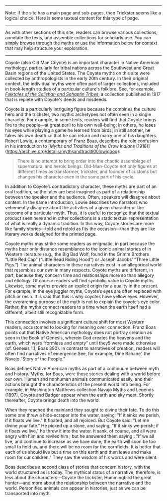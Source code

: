 ***
Note: If the site has a main page and sub-pages, then Trickster seems like a logical choice. Here is some textual content for this type of page.
***

As with other sections of this site, readers can browse various collections, annotate the texts, and assemble collections for scholarly use. You can simply browse through the myths or use the information below for context that may help structure your exploration. 
***

Coyote (also Old Man Coyote) is an important character in Native American mythology, particularly for tribal nations across the Southwest and Great Basin regions of the United States. The Coyote myths on this site were collected by anthropologists in the early 20th century. In their original context, the individual myths were often part of larger collections, included in book-length studies of a particular culture's folklore. See, for example, [*Folktales of the Salishan and Sahaptin Tribes*,](https://archive.org/stream/folktalesofsalis00boas#page/n7/mode/2up) a collection published in 1917 that is replete with Coyote's deeds and misdeeds. 

Coyote is a particularly intriguing figure because he combines the culture hero and the trickster, two mythic archetypes not often seen in a single character. For example, in some texts, readers will find that Coyote brings fire to the people—at great peril to his own well-being; in others, he loses his eyes while playing a game he learned from birds; in still another, he fakes his own death so that he can return and marry one of his daughters. Robert Lowie, a contemporary of Franz Boas, describes the role confusion in his introduction to [*Myths and Traditions of the Crow Indians* (1918)] (https://archive.org/details/mythsandtraditi00lowigoog):  

>There is no attempt to bring order into the chaotic assemblage of supernatural and heroic beings. Old-Man-Coyote not only figures at different times as transformer, trickster, and founder of customs but changes his character even in the same part of his cycle.

In addition to Coyote’s contradictory character, these myths are part of an oral tradition, so the tales are best imagined as part of a relationship between the speaker and the audience. Often, speakers will disagree about content. In the same introduction, Lowie describes two narrators who vehemently disagree about the activities of a given character or the outcome of a particular myth.  Thus, it is useful to recognize that the textual product seen here and in other collections is a static textual representation of what is really a dynamic tradition. In this way, Coyote stories are more like family stories—told and retold as fits the occasion—than they are like literary works designed for the printed page. 

Coyote myths may strike some readers as enigmatic, in part because the myths bear only distance resemblance to the iconic animal stories of in Western literature (e.g., the Big Bad Wolf, found in the Grimm Brothers “Little Red Cap” (“Little Read Riding Hood”) or Joseph Jacobs’ “Three Little Pigs.”) The animal characters in these narratives exist in an allegorical world that resembles our own in many respects. Coyote myths are different, in part, because they concern time and relationships more so than allegory and etiology. Of course readers will find symbolic value in Coyote myths. Likewise, some myths provide an explicit origin for a quality in the present.  For example, in the eye juggler myths, Coyote’s eyes are often replaced with pitch or resin. It is said that this is why coyotes have yellow eyes. However, the overarching purpose of the myth is not to explain the coyote’s eye color. Rather, the myths connect readers to a time when the earth itself had a different, albeit still recognizable form. 

This connection involves a significant culture shift for most Western readers, accustomed to looking for meaning over connection.  Franz Boas points out that Native American mythology does not portray creation as seen in the Book of Genesis, wherein God creates the heavens and the earth, which were “formless and empty” until they5 were made otherwise (cf. Genesis 1.1, Boas 390).  In contrast to narratives of creation, readers will often find narratives of emergence See, for example, Diné Bahaneʼ, the Navajo “Story of the People.” 

Boas defines Native American myths as part of a continuum between myth and history. Myths, for Boas, were those stories dealing with a world before our own.  Human and nonhuman animals communicated easily, and their actions brought the characteristics of the present world into being.  For example, in Washington Matthews collection Navajo Myths and Legends (1897), Coyote and Badger appear when the earth and sky meet. Shortly thereafter, Coyote brings death into the world:

When they reached the mainland they sought to divine their fate. To do this some one threw a hide-scraper into the water, saying: "If it sinks we perish, if it floats we live." It floated, and all rejoiced. But Coyote said: "Let me divine your fate." He picked up a stone, and saying, "If it sinks we perish; if it floats we live," he threw it into the water. It sank, of course, and all were angry with him and reviled him ; but he answered them saying : "If we all live, and continue to increase as we have done, the earth will soon be too small to hold us, and there will be no room for the cornfields. It is better that each of us should live but a time on this earth and then leave and make room for our children." They saw the wisdom of his words and were silent. 

Boas describes a second class of stories that concern history, with the world structured as is today.  The mythical status of a narrative, therefore, is less about the characters—Coyote the trickster, Hummingbird the great hunter—and more about the relationship between the narrative and the world. Personified animals can appear in histories, just as we can be transported into myth. 
